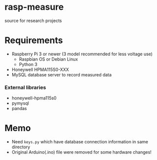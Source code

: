 # rasp-measure
source for research projects

# Requirements
* Raspberry Pi 3 or newer (3 model recommended for less voltage use)
  * Raspbian OS or Debian Linux
  * Python 3
* Honeywell HPMA115S0-XXX
* MySQL database server to record measured data

### External libraries
* honeywell-hpma115s0
* pymysql
* pandas

# Memo
* Need `keys.py` which have database connection information in same directory 
* Original Arduino(.ino) file were removed for some hardware changes!
